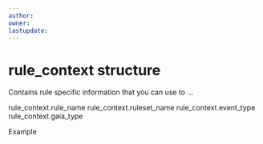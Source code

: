 ```yaml
---
author: 
owner: 
lastupdate: 
---
```


# rule_context structure

Contains rule specific information that you can use to ...


rule_context.rule_name 
rule_context.ruleset_name 
rule_context.event_type 
rule_context.gaia_type 


Example
